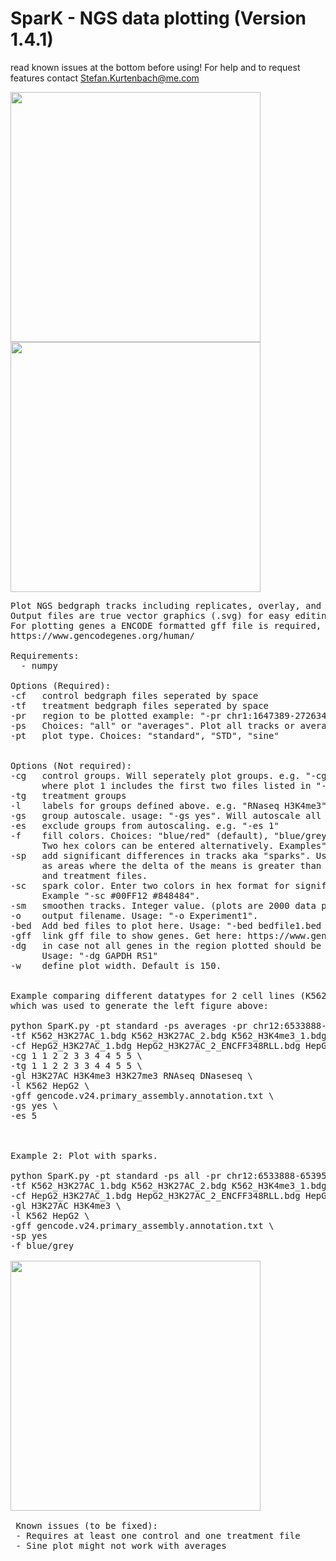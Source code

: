 # SparK - NGS data plotting (Version 1.4.1)
read known issues at the bottom before using!
For help and to request features contact Stefan.Kurtenbach@me.com

 <img src="https://raw.githubusercontent.com/StefanKurtenbach/SparK/master/Example1.jpg" width="400" align="left"><img src="https://raw.githubusercontent.com/StefanKurtenbach/SparK/master/Picture2.png" width="400" align="top">


<pre>
Plot NGS bedgraph tracks including replicates, overlay, and standard deviations. 
Output files are true vector graphics (.svg) for easy editing.
For plotting genes a ENCODE formatted gff file is required, which can be obtained here: 
https://www.gencodegenes.org/human/

Requirements:
  - numpy
 
Options (Required):
-cf   control bedgraph files seperated by space
-tf   treatment bedgraph files seperated by space
-pr   region to be plotted example: "-pr chr1:1647389-272634"
-ps   Choices: "all" or "averages". Plot all tracks or average tracks of control and treatment files
-pt   plot type. Choices: "standard", "STD", "sine"


Options (Not required):
-cg   control groups. Will seperately plot groups. e.g. "-cg 1 1 2 2" will generate 2 plots,
      where plot 1 includes the first two files listed in "-cf", and plot 2 file 3 and 4
-tg   treatment groups
-l    labels for groups defined above. e.g. "RNaseq H3K4me3"
-gs   group autoscale. usage: "-gs yes". Will autoscale all groups
-es   exclude groups from autoscaling. e.g. "-es 1"
-f    fill colors. Choices: "blue/red" (default), "blue/grey", "all_grey", "blue/green".
      Two hex colors can be entered alternatively. Examples" "-f blue/grey", "-f 00FF12 848484".
-sp   add significant differences in tracks aka "sparks". Usage: "-sp yes". Significant areas are defined 
      as areas where the delta of the means is greater than the sum of standard deviations of controls 
      and treatment files. 
-sc   spark color. Enter two colors in hex format for significantly increase and decreased areas. 
      Example "-sc #00FF12 #848484".
-sm   smoothen tracks. Integer value. (plots are 2000 data points wide. "-sm 10" will smoothen with a window of 10.
-o    output filename. Usage: "-o Experiment1".
-bed  Add bed files to plot here. Usage: "-bed bedfile1.bed bedfile2.bed"...
-gff  link gff file to show genes. Get here: https://www.gencodegenes.org/human/
-dg   in case not all genes in the region plotted should be displayed, enter the genes to plot here.
      Usage: "-dg GAPDH RS1"
-w    define plot width. Default is 150.


Example comparing different datatypes for 2 cell lines (K562 and HepG2) 
which was used to generate the left figure above:

python SparK.py -pt standard -ps averages -pr chr12:6533888-6539592 \
-tf K562_H3K27AC_1.bdg K562_H3K27AC_2.bdg K562_H3K4me3_1.bdg K562_H3K4me3_2_ENCFF352VRB.bigWig.bdg K562_H3K27me3_1.bdg K562_H3K27me3_2.bdg K562_RNAseq.bdg K562_RNAseq.bdg K562_DNAseseq_1.bdg K562_DNAseseq_2.bdg \
-cf HepG2_H3K27AC_1.bdg HepG2_H3K27AC_2_ENCFF348RLL.bdg HepG2_H3K4me3_1.bdg HepG2_H3K4me3_2.bdg HepG2_H3K27me3_1.bdg H3K27me3_2.bdg HepG2_RNAseq_plus_1.bdg /HepG2_RNAseq_2.bdg HepG2_DNAseseq_1.bdg K562_DNAseseq_2.bdg \
-cg 1 1 2 2 3 3 4 4 5 5 \
-tg 1 1 2 2 3 3 4 4 5 5 \
-gl H3K27AC H3K4me3 H3K27me3 RNAseq DNaseseq \
-l K562 HepG2 \
-gff gencode.v24.primary_assembly.annotation.txt \
-gs yes \
-es 5



Example 2: Plot with sparks.

python SparK.py -pt standard -ps all -pr chr12:6533888-6539592 \
-tf K562_H3K27AC_1.bdg K562_H3K27AC_2.bdg K562_H3K4me3_1.bdg K562_H3K4me3_2_ENCFF352VRB.bigWig.bdg \
-cf HepG2_H3K27AC_1.bdg HepG2_H3K27AC_2_ENCFF348RLL.bdg HepG2_H3K4me3_1.bdg HepG2_H3K4me3_2.bdg \
-gl H3K27AC H3K4me3 \
-l K562 HepG2 \
-gff gencode.v24.primary_assembly.annotation.txt \
-sp yes
-f blue/grey

<img src="https://raw.githubusercontent.com/StefanKurtenbach/SparK/master/sparks.png" width="400">

 Known issues (to be fixed):
 - Requires at least one control and one treatment file
 - Sine plot might not work with averages
</pre>
